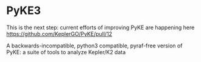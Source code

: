 # PyKE3
This is the next step: current efforts of improving PyKE are happening here https://github.com/KeplerGO/PyKE/pull/12

A backwards-incompatible, python3 compatible, pyraf-free version of PyKE: a suite of tools to analyze Kepler/K2 data 
